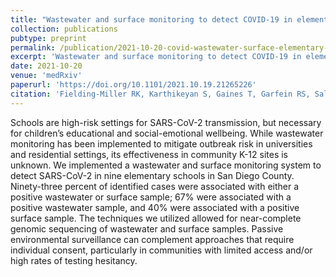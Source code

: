 ```yaml
---
title: "Wastewater and surface monitoring to detect COVID-19 in elementary school settings: The Safer at School Early Alert project"
collection: publications
pubtype: preprint
permalink: /publication/2021-10-20-covid-wastewater-surface-elementary-school
excerpt: 'Wastewater and surface monitoring to detect COVID-19 in elementary school settings: The Safer at School Early Alert project'
date: 2021-10-20
venue: 'medRxiv'
paperurl: 'https://doi.org/10.1101/2021.10.19.21265226'
citation: 'Fielding-Miller RK, Karthikeyan S, Gaines T, Garfein RS, Salido RA, Cantu V, Kohn L, Wijaya FC, Flores M, Omaleki V, Majnoonian A, Martin NK, Austin D, Laurent LC, Gonzalez-Zuniga P, Nguyen M, Vo AV, Le TT, Duong D, Hassani A, Tweeten S, Jepsen K, Henson B, Hakim A, Birmingham A, Mark AM, Nasamran CA, Rosenthal SB, <b>Moshiri N</b>, Fisch KM, Humphrey G, Farmer S, Tubb H, Valles T, Morris J, Kang J, Khaleghi B, Young C, Akel AD, Eilert S, Eno J, Curewitz K, Rosing T, Knight R (2021). "Wastewater and surface monitoring to detect COVID-19 in elementary school settings: The Safer at School Early Alert project".<i>medRxiv</i>. <a href="https://doi.org/10.1101/2021.10.19.21265226" target="_blank">doi:10.1101/2021.10.19.21265226</a>'
---
```

Schools are high-risk settings for SARS-CoV-2 transmission, but necessary for children’s educational and social-emotional wellbeing. While wastewater monitoring has been implemented to mitigate outbreak risk in universities and residential settings, its effectiveness in community K-12 sites is unknown. We implemented a wastewater and surface monitoring system to detect SARS-CoV-2 in nine elementary schools in San Diego County. Ninety-three percent of identified cases were associated with either a positive wastewater or surface sample; 67% were associated with a positive wastewater sample, and 40% were associated with a positive surface sample. The techniques we utilized allowed for near-complete genomic sequencing of wastewater and surface samples. Passive environmental surveillance can complement approaches that require individual consent, particularly in communities with limited access and/or high rates of testing hesitancy.
